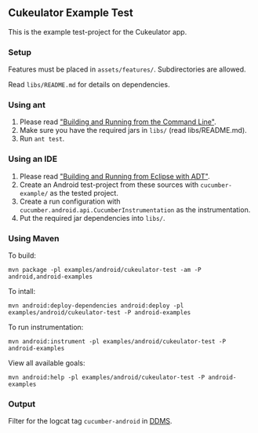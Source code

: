 ## Cukeulator Example Test
This is the example test-project for the Cukeulator app.

### Setup
Features must be placed in `assets/features/`. Subdirectories are allowed.

Read `libs/README.md` for details on dependencies.

### Using ant
1. Please read ["Building and Running from the Command Line"](https://developer.android.com/tools/building/building-cmdline.html).
2. Make sure you have the required jars in `libs/` (read libs/README.md).
3. Run `ant test`.

### Using an IDE
1. Please read ["Building and Running from Eclipse with ADT"](https://developer.android.com/tools/building/building-eclipse.html).
2. Create an Android test-project from these sources with `cucumber-example/` as the tested project.
3. Create a run configuration with `cucumber.android.api.CucumberInstrumentation` as the instrumentation.
4. Put the required jar dependencies into `libs/`.

### Using Maven
To build:

`mvn package -pl examples/android/cukeulator-test -am -P android,android-examples`

To intall:

`mvn android:deploy-dependencies android:deploy -pl examples/android/cukeulator-test -P android-examples`

To run instrumentation:

`mvn android:instrument -pl examples/android/cukeulator-test -P android-examples`

View all available goals:

`mvn android:help -pl examples/android/cukeulator-test -P android-examples`

### Output
Filter for the logcat tag `cucumber-android` in [DDMS](https://developer.android.com/tools/debugging/ddms.html).
